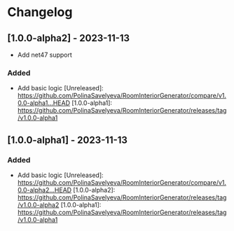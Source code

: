 # Changelog

## [1.0.0-alpha2] - 2023-11-13

- Add net47 support

### Added
- Add basic logic
[Unreleased]: https://github.com/PolinaSavelyeva/RoomInteriorGenerator/compare/v1.0.0-alpha1...HEAD
[1.0.0-alpha1]: https://github.com/PolinaSavelyeva/RoomInteriorGenerator/releases/tag/v1.0.0-alpha1

## [1.0.0-alpha1] - 2023-11-13

### Added
- Add basic logic
[Unreleased]: https://github.com/PolinaSavelyeva/RoomInteriorGenerator/compare/v1.0.0-alpha2...HEAD
[1.0.0-alpha2]: https://github.com/PolinaSavelyeva/RoomInteriorGenerator/releases/tag/v1.0.0-alpha2
[1.0.0-alpha1]: https://github.com/PolinaSavelyeva/RoomInteriorGenerator/releases/tag/v1.0.0-alpha1
